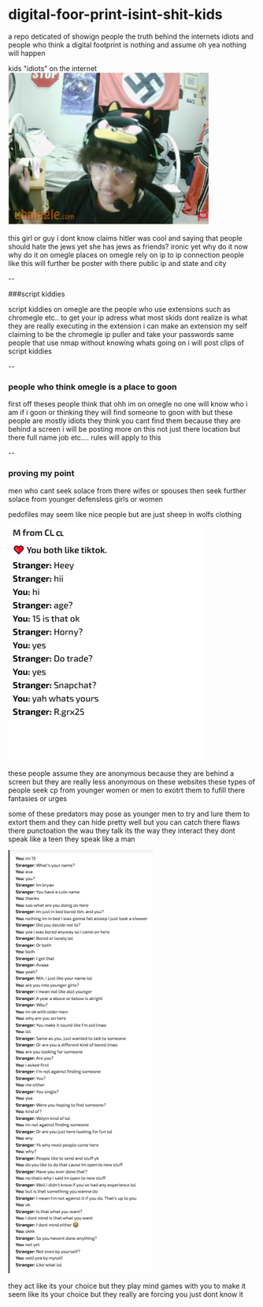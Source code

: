 # digital-foor-print-isint-shit-kids
a repo deticated of showign people the truth behind the internets idiots and people who think a digital footprint is nothing and assume oh yea nothing will happen



kids "idiots" on the internet
![img](skids.png)

this girl or guy i dont know claims hitler was cool and saying that people should hate the jews yet she has jews as friends? ironic yet why do it now why do it on omegle places on omegle rely on ip to ip connection people like this will further be poster with there public ip and state and city 


--

###script kiddies 

script kiddies on omegle are the people who use extensions such as chromegle etc.. to get your ip adress what most skids dont realize is what they are really executing in the extension i can make an extension my self claiming to be the chromegle ip puller and take your passwords same people that use nmap without knowing whats going on i will post clips of script kiddies



--

### people who think omegle is a place to goon

first off theses people think that ohh im on omegle no one will know who i am if i goon or thinking they will find someone to goon with but these people are mostly idiots they think you cant find them because they are behind a screen i will be posting more on this not just there location but there full name job etc.... rules will apply to this 


--

### proving my point 

men who cant seek solace from there wifes or spouses then seek further solace from younger defensless girls or women 

pedofiles may seem like nice people but are just sheep in wolfs clothing

![img](pedo.png)

these people assume they are anonymous because they are behind a screen but they are really less anonymous on these websites these types of people seek cp from younger women or men to exotrt them to fufill there fantasies or urges


some of these predators may pose as younger men to try and lure them to extort them and they can hide pretty well but you can catch there flaws there punctoation the wau they talk its the way they interact they dont speak like a teen they speak like a man 

![img](n3.png)

they act like its your choice but they play mind games with you to make it seem like its your choice but they really are forcing you just dont know it
